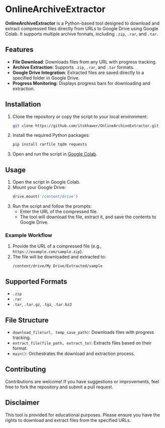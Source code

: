 # OnlineArchiveExtractor

**OnlineArchiveExtractor** is a Python-based tool designed to download and extract compressed files directly from URLs to Google Drive using Google Colab. It supports multiple archive formats, including `.zip`, `.rar`, and `.tar`.

## Features

- **File Download**: Downloads files from any URL with progress tracking.
- **Archive Extraction**: Supports `.zip`, `.rar`, and `.tar` formats.
- **Google Drive Integration**: Extracted files are saved directly to a specified folder in Google Drive.
- **Progress Monitoring**: Displays progress bars for downloading and extraction.

## Installation

1. Clone the repository or copy the script to your local environment:
   ```bash
   git clone https://github.com/itskhawer/OnlineArchiveExtractor.git
   ```

2. Install the required Python packages:
   ```bash
   pip install rarfile tqdm requests
   ```

3. Open and run the script in [Google Colab](https://colab.research.google.com/).

## Usage

1. Open the script in Google Colab.
2. Mount your Google Drive:
   ```python
   drive.mount('/content/drive')
   ```
3. Run the script and follow the prompts:
   - Enter the URL of the compressed file.
   - The tool will download the file, extract it, and save the contents to Google Drive.

### Example Workflow

1. Provide the URL of a compressed file (e.g., `https://example.com/sample.zip`).
2. The file will be downloaded and extracted to:
   ```
   /content/drive/My Drive/Extracted/sample
   ```

## Supported Formats

- `.zip`
- `.rar`
- `.tar`, `.tar.gz`, `.tgz`, `.tar.bz2`

## File Structure

- `download_file(url, temp_save_path)`: Downloads files with progress tracking.
- `extract_file(file_path, extract_to)`: Extracts files based on their format.
- `main()`: Orchestrates the download and extraction process.

## Contributing

Contributions are welcome! If you have suggestions or improvements, feel free to fork the repository and submit a pull request.

## Disclaimer

This tool is provided for educational purposes. Please ensure you have the rights to download and extract files from the specified URLs.

